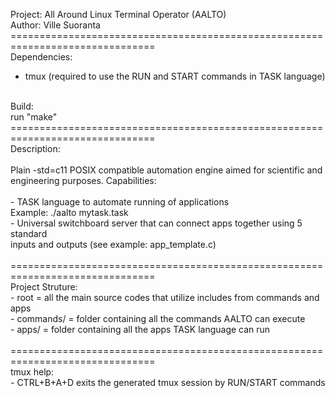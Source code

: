 Project: All Around Linux Terminal Operator (AALTO)<br>
Author: Ville Suoranta<br>
===============================================================================<br>
Dependencies:<br>
- tmux (required to use the RUN and START commands in TASK language)<br>
<br>
Build:<br>
run "make"<br>
===============================================================================<br>
Description:<br>
<br>
Plain -std=c11 POSIX compatible automation engine aimed for scientific and <br>
engineering purposes. Capabilities:<br>
<br>
- TASK language to automate running of applications<br>
  Example: ./aalto mytask.task<br>
- Universal switchboard server that can connect apps together using 5 standard<br>
  inputs and outputs (see example: app_template.c)<br>
<br>
===============================================================================<br>
Project Struture:<br>
- root = all the main source codes that utilize includes from commands and apps<br>
- commands/ = folder containing all the commands AALTO can execute<br>
- apps/ = folder containing all the apps TASK language can run<br>
<br>
===============================================================================<br>
tmux help:<br>
- CTRL+B+A+D exits the generated tmux session by RUN/START commands<br>
<br>
